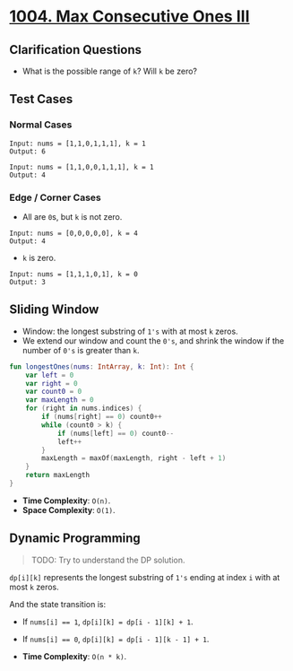 # [1004. Max Consecutive Ones III](https://leetcode.com/problems/max-consecutive-ones-iii/)

## Clarification Questions
* What is the possible range of `k`? Will `k` be zero?
 
## Test Cases
### Normal Cases
```
Input: nums = [1,1,0,1,1,1], k = 1
Output: 6

Input: nums = [1,1,0,0,1,1,1], k = 1
Output: 4
```
### Edge / Corner Cases
* All are `0`s, but `k` is not zero.
```
Input: nums = [0,0,0,0,0], k = 4
Output: 4
```
* `k` is zero.
```
Input: nums = [1,1,1,0,1], k = 0
Output: 3
```

## Sliding Window
* Window: the longest substring of `1's` with at most `k` zeros.
* We extend our window and count the `0's`, and shrink the window if the number of `0's` is greater than `k`.

```kotlin
fun longestOnes(nums: IntArray, k: Int): Int {
    var left = 0
    var right = 0
    var count0 = 0
    var maxLength = 0
    for (right in nums.indices) {
        if (nums[right] == 0) count0++
        while (count0 > k) {
            if (nums[left] == 0) count0--
            left++
        }
        maxLength = maxOf(maxLength, right - left + 1)
    }
    return maxLength
}
```

* **Time Complexity**: `O(n)`.
* **Space Complexity**: `O(1)`.

## Dynamic Programming
> TODO: Try to understand the DP solution.

`dp[i][k]` represents the longest substring of `1's` ending at index `i` with at most `k` zeros.

And the state transition is:
* If `nums[i] == 1`, `dp[i][k] = dp[i - 1][k] + 1`.
* If `nums[i] == 0`, `dp[i][k] = dp[i - 1][k - 1] + 1`.

* **Time Complexity**: `O(n * k)`.